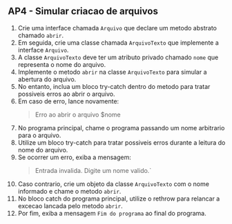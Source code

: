 ## AP4 - Simular criacao de arquivos

1. Crie uma interface chamada `Arquivo` que declare um metodo abstrato chamado `abrir`.
2. Em seguida, crie uma classe chamada `ArquivoTexto` que implemente a interface `Arquivo`.
3. A classe `ArquivoTexto` deve ter um atributo privado chamado `nome` que representa o nome do arquivo.
4. Implemente o metodo `abrir` na classe `ArquivoTexto` para simular a abertura do arquivo.
5. No entanto, inclua um bloco try-catch dentro do metodo para tratar possiveis erros ao abrir o arquivo.
6. Em caso de erro, lance novamente:
   > Erro ao abrir o arquivo $nome
7. No programa principal, chame o programa passando um nome arbitrario para o arquivo.
8. Utilize um bloco try-catch para tratar possiveis erros durante a leitura do nome do arquivo.
9. Se ocorrer um erro, exiba a mensagem:
   > Entrada invalida. Digite um nome valido.`
10. Caso contrario, crie um objeto da classe `ArquivoTexto` com o nome informado e chame o metodo `abrir`.
11. No bloco catch do programa principal, utilize o rethrow para relancar a excecao lancada pelo metodo `abrir`.
12. Por fim, exiba a mensagem `Fim do programa` ao final do programa.